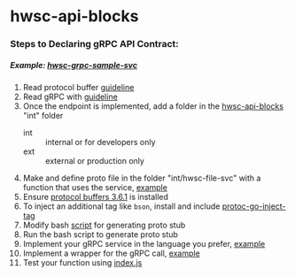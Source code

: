 # hwsc-api-blocks

### Steps to Declaring gRPC API Contract: 
##### *Example: [hwsc-grpc-sample-svc](https://github.com/faraonc/hwsc-grpc-sample-svc)*
1. Read protocol buffer [guideline](https://developers.google.com/protocol-buffers/docs/proto3)
2. Read gRPC with [guideline](https://grpc.io/blog/coreos)
3. Once the endpoint is implemented, add a folder in the [hwsc-api-blocks](https://github.com/faraonc/hwsc-api-blocks) "int" folder 
     <dl>
	    <dt>int</dt>
  		   <dd>internal or for developers only</dd>
       <dt>ext</dt>
  		   <dd>external or production only </dd>
    </dl>
4. Make and define proto file in the folder "int/hwsc-file-svc" with a function that uses the service, [example](https://github.com/faraonc/hwsc-api-blocks/blob/master/int/hwsc-grpc-sample-svc/proto/grpc-sample-svc.proto)
5. Ensure [protocol buffers 3.6.1](https://github.com/protocolbuffers/protobuf/releases) is installed 
6. To inject an additional tag like ``bson``, install and include [protoc-go-inject-tag](https://github.com/favadi/protoc-go-inject-tag)
7. Modify bash [script](https://github.com/faraonc/hwsc-api-blocks/blob/master/generate_int_proto.sh) for generating proto stub
8. Run the bash script to generate proto stub
9. Implement your gRPC service in the language you prefer, [example](https://github.com/faraonc/hwsc-grpc-sample-svc)
10. Implement a wrapper for the gRPC call, [example](https://github.com/faraonc/hwsc-api-blocks/blob/master/int/hwsc-grpc-sample-svc/hwsc-grpc-sample-svc.js) 
11. Test your function using [index.js](https://github.com/faraonc/hwsc-api-blocks/blob/master/index.js)
